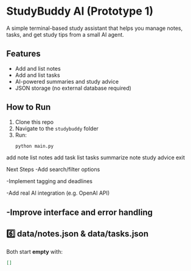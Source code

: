 # StudyBuddy AI (Prototype 1)

A simple terminal-based study assistant that helps you manage notes, tasks, and get study tips from a small AI agent.

## Features
- Add and list notes
- Add and list tasks
- AI-powered summaries and study advice
- JSON storage (no external database required)

## How to Run
1. Clone this repo
2. Navigate to the `studybuddy` folder
3. Run:
   ```bash
   python main.py
add note
list notes
add task
list tasks
summarize note
study advice
exit

Next Steps
-Add search/filter options

-Implement tagging and deadlines

-Add real AI integration (e.g. OpenAI API)

-Improve interface and error handling
---
## **6️⃣ data/notes.json & data/tasks.json**
Both start **empty** with:

```json
[]
